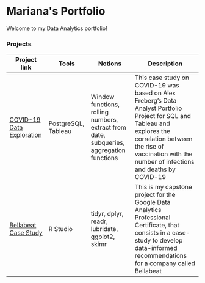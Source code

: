 # Mariana's Portfolio

Welcome to my Data Analytics portfolio!  

### Projects

Project link | Tools | Notions | Description
|---|---|---|---|
|[COVID-19 Data Exploration](https://github.com/marianaobmorais/covid_data_exploration)| PostgreSQL, Tableau | Window functions, rolling numbers, extract from date, subqueries, aggregation functions | This case study on COVID-19 was based on Alex Freberg’s Data Analyst Portfolio Project for SQL and Tableau and explores the correlation between the rise of vaccination with the number of infections and deaths by COVID-19 |
|[Bellabeat Case Study](https://www.kaggle.com/code/marianamorais/bellabeat-case-study-with-r)| R Studio | tidyr, dplyr, readr, lubridate, ggplot2, skimr | This is my capstone project for the Google Data Analytics Professional Certificate, that consists in a case-study to develop data-informed recommendations for a company called Bellabeat|


